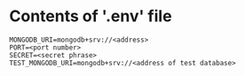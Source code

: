 # Contents of '.env' file
```
MONGODB_URI=mongodb+srv://<address>  
PORT=<port number>  
SECRET=<secret phrase>  
TEST_MONGODB_URI=mongodb+srv://<address of test database>
```
